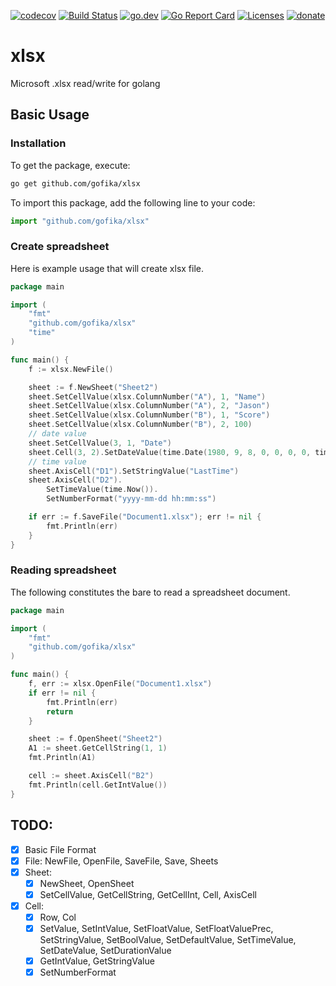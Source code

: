 [![codecov](https://codecov.io/gh/gofika/xlsx/branch/main/graph/badge.svg)](https://codecov.io/gh/gofika/xlsx)
[![Build Status](https://github.com/gofika/xlsx/workflows/build/badge.svg)](https://github.com/gofika/xlsx)
[![go.dev](https://img.shields.io/badge/go.dev-reference-007d9c?logo=go&logoColor=white)](https://pkg.go.dev/github.com/gofika/xlsx)
[![Go Report Card](https://goreportcard.com/badge/github.com/gofika/xlsx)](https://goreportcard.com/report/github.com/gofika/xlsx)
[![Licenses](https://img.shields.io/github/license/gofika/xlsx)](LICENSE)
[![donate](https://img.shields.io/badge/Donate-PayPal-green.svg)](https://www.buymeacoffee.com/illi)

# xlsx

Microsoft .xlsx read/write for golang

## Basic Usage

### Installation

To get the package, execute:

```bash
go get github.com/gofika/xlsx
```

To import this package, add the following line to your code:

```js
import "github.com/gofika/xlsx"
```

### Create spreadsheet

Here is example usage that will create xlsx file.

```go
package main

import (
    "fmt"
    "github.com/gofika/xlsx"
    "time"
)

func main() {
    f := xlsx.NewFile()

    sheet := f.NewSheet("Sheet2")
    sheet.SetCellValue(xlsx.ColumnNumber("A"), 1, "Name")
    sheet.SetCellValue(xlsx.ColumnNumber("A"), 2, "Jason")
    sheet.SetCellValue(xlsx.ColumnNumber("B"), 1, "Score")
    sheet.SetCellValue(xlsx.ColumnNumber("B"), 2, 100)
    // date value
    sheet.SetCellValue(3, 1, "Date")
    sheet.Cell(3, 2).SetDateValue(time.Date(1980, 9, 8, 0, 0, 0, 0, time.Local))
    // time value
    sheet.AxisCell("D1").SetStringValue("LastTime")
    sheet.AxisCell("D2").
        SetTimeValue(time.Now()).
        SetNumberFormat("yyyy-mm-dd hh:mm:ss")

    if err := f.SaveFile("Document1.xlsx"); err != nil {
        fmt.Println(err)
    }
}
```

### Reading spreadsheet

The following constitutes the bare to read a spreadsheet document.

```go
package main

import (
    "fmt"
    "github.com/gofika/xlsx"
)

func main() {
    f, err := xlsx.OpenFile("Document1.xlsx")
    if err != nil {
        fmt.Println(err)
        return
    }

    sheet := f.OpenSheet("Sheet2")
    A1 := sheet.GetCellString(1, 1)
    fmt.Println(A1)

    cell := sheet.AxisCell("B2")
    fmt.Println(cell.GetIntValue())
}
```

## TODO:

- [x] Basic File Format
- [x] File: NewFile, OpenFile, SaveFile, Save, Sheets
- [x] Sheet:
    - [x] NewSheet, OpenSheet
    - [x] SetCellValue, GetCellString, GetCellInt, Cell, AxisCell
- [x] Cell:
    - [x] Row, Col
    - [x] SetValue, SetIntValue, SetFloatValue, SetFloatValuePrec, SetStringValue, SetBoolValue, SetDefaultValue, SetTimeValue, SetDateValue, SetDurationValue
    - [x] GetIntValue, GetStringValue
    - [x] SetNumberFormat
